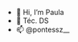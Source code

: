 - 👋 Hi, I’m Paula
- 🌱 Téc. DS
- 📫 @pontessz__

<!---
Paula-Pontes/Paula-Pontes is a ✨ special ✨ repository because its `README.md` (this file) appears on your GitHub profile.
You can click the Preview link to take a look at your changes.
--->
